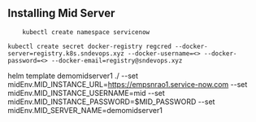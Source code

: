 ## Installing Mid Server

```
    kubectl create namespace servicenow
```

```
kubectl create secret docker-registry regcred --docker-server=registry.k8s.sndevops.xyz --docker-username=<> --docker-password=<> --docker-email=registry@sndevops.xyz
```

helm template demomidserver1 ./ --set midEnv.MID_INSTANCE_URL=https://empsnrao1.service-now.com --set midEnv.MID_INSTANCE_USERNAME=mid  --set midEnv.MID_INSTANCE_PASSWORD=$MID_PASSWORD --set midEnv.MID_SERVER_NAME=demomidserver1